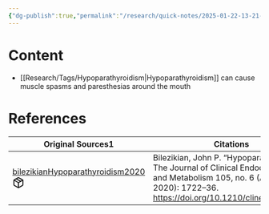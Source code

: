 ```yaml
---
{"dg-publish":true,"permalink":"/research/quick-notes/2025-01-22-13-21-20/","updated":"2025-01-28T19:19:36-05:00"}
---
```


# Content
- [[Research/Tags/Hypoparathyroidism\|Hypoparathyroidism]] can cause muscle spasms and paresthesias around the mouth
# References
<div><table class="dataview table-view-table"><thead class="table-view-thead"><tr class="table-view-tr-header"><th class="table-view-th"><span>Original Sources</span><span class="dataview small-text">1</span></th><th class="table-view-th"><span>Citations</span></th></tr></thead><tbody class="table-view-tbody"><tr><td><span><a data-tooltip-position="top" aria-label="Research/Evidence Sources/bilezikianHypoparathyroidism2020.md" data-href="Research/Evidence Sources/bilezikianHypoparathyroidism2020.md" href="Research/Evidence Sources/bilezikianHypoparathyroidism2020.md" class="internal-link" target="_blank" rel="noopener nofollow" fileclass-name="Research Links">bilezikianHypoparathyroidism2020</a><a class="metadata-menu fileclass-icon"><svg xmlns="http://www.w3.org/2000/svg" width="24" height="24" viewBox="0 0 24 24" fill="none" stroke="currentColor" stroke-width="2" stroke-linecap="round" stroke-linejoin="round" class="svg-icon lucide-package"><path d="m7.5 4.27 9 5.15"></path><path d="M21 8a2 2 0 0 0-1-1.73l-7-4a2 2 0 0 0-2 0l-7 4A2 2 0 0 0 3 8v8a2 2 0 0 0 1 1.73l7 4a2 2 0 0 0 2 0l7-4A2 2 0 0 0 21 16Z"></path><path d="m3.3 7 8.7 5 8.7-5"></path><path d="M12 22V12"></path></svg></a></span></td><td><span>Bilezikian, John P. “Hypoparathyroidism.” The Journal of Clinical Endocrinology and Metabolism 105, no. 6 (April 22, 2020): 1722–36. <a rel="noopener nofollow" class="external-link" href="https://doi.org/10.1210/clinem/dgaa113" target="_blank">https://doi.org/10.1210/clinem/dgaa113</a>.</span></td></tr></tbody></table></div>

